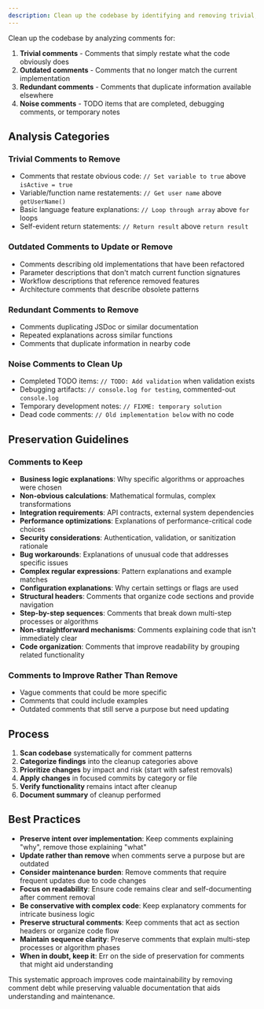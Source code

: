 ```yaml
---
description: Clean up the codebase by identifying and removing trivial, unnecessary, or outdated comments while preserving meaningful documentation.
---
```


Clean up the codebase by analyzing comments for:

1. **Trivial comments** - Comments that simply restate what the code obviously does
2. **Outdated comments** - Comments that no longer match the current implementation  
3. **Redundant comments** - Comments that duplicate information available elsewhere
4. **Noise comments** - TODO items that are completed, debugging comments, or temporary notes

## Analysis Categories

### **Trivial Comments to Remove**
- Comments that restate obvious code: `// Set variable to true` above `isActive = true`
- Variable/function name restatements: `// Get user name` above `getUserName()`
- Basic language feature explanations: `// Loop through array` above `for` loops
- Self-evident return statements: `// Return result` above `return result`

### **Outdated Comments to Update or Remove**
- Comments describing old implementations that have been refactored
- Parameter descriptions that don't match current function signatures
- Workflow descriptions that reference removed features
- Architecture comments that describe obsolete patterns

### **Redundant Comments to Remove** 
- Comments duplicating JSDoc or similar documentation
- Repeated explanations across similar functions
- Comments that duplicate information in nearby code

### **Noise Comments to Clean Up**
- Completed TODO items: `// TODO: Add validation` when validation exists
- Debugging artifacts: `// console.log for testing`, commented-out `console.log`
- Temporary development notes: `// FIXME: temporary solution`
- Dead code comments: `// Old implementation below` with no code

## Preservation Guidelines

### **Comments to Keep**
- **Business logic explanations**: Why specific algorithms or approaches were chosen
- **Non-obvious calculations**: Mathematical formulas, complex transformations
- **Integration requirements**: API contracts, external system dependencies  
- **Performance optimizations**: Explanations of performance-critical code choices
- **Security considerations**: Authentication, validation, or sanitization rationale
- **Bug workarounds**: Explanations of unusual code that addresses specific issues
- **Complex regular expressions**: Pattern explanations and example matches
- **Configuration explanations**: Why certain settings or flags are used
- **Structural headers**: Comments that organize code sections and provide navigation
- **Step-by-step sequences**: Comments that break down multi-step processes or algorithms
- **Non-straightforward mechanisms**: Comments explaining code that isn't immediately clear
- **Code organization**: Comments that improve readability by grouping related functionality

### **Comments to Improve Rather Than Remove**
- Vague comments that could be more specific
- Comments that could include examples
- Outdated comments that still serve a purpose but need updating

## Process

1. **Scan codebase** systematically for comment patterns
2. **Categorize findings** into the cleanup categories above  
3. **Prioritize changes** by impact and risk (start with safest removals)
4. **Apply changes** in focused commits by category or file
5. **Verify functionality** remains intact after cleanup
6. **Document summary** of cleanup performed

## Best Practices

- **Preserve intent over implementation**: Keep comments explaining "why", remove those explaining "what"
- **Update rather than remove** when comments serve a purpose but are outdated
- **Consider maintenance burden**: Remove comments that require frequent updates due to code changes
- **Focus on readability**: Ensure code remains clear and self-documenting after comment removal
- **Be conservative with complex code**: Keep explanatory comments for intricate business logic
- **Preserve structural comments**: Keep comments that act as section headers or organize code flow
- **Maintain sequence clarity**: Preserve comments that explain multi-step processes or algorithm phases
- **When in doubt, keep it**: Err on the side of preservation for comments that might aid understanding

This systematic approach improves code maintainability by removing comment debt while preserving valuable documentation that aids understanding and maintenance.
